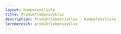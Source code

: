 ```yaml
---
layout: kompetenzliste
title: Produktlebenszyklus
description: Produktlebenszyklus - Kompetenzliste
lernbereich: produktlebenszyklus
---
```

